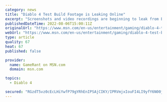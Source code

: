 ```yaml
---
category: news
title: "Diablo 4 Test Build Footage is Leaking Online"
excerpt: "Screenshots and video recordings are beginning to leak from Blizzard's recently started 'Friends and Family Alpha' for Diablo 4."
publishedDateTime: 2022-08-06T15:00:11Z
originalUrl: "https://www.msn.com/en-us/entertainment/gaming/diablo-4-test-build-footage-is-leaking-online/ar-AA10nT8c"
webUrl: "https://www.msn.com/en-us/entertainment/gaming/diablo-4-test-build-footage-is-leaking-online/ar-AA10nT8c"
type: article
quality: 67
heat: 67
published: false

provider:
  name: GameRant on MSN.com
  domain: msn.com

topics:
  - Diablo 4

secured: "RGzdT5vz0cEcLHiYwfP79gYRhEnIPSAjCIKY/IPRVmjxIouFI4LI9yfY6N00jE8Uk7J9SvMNm2+ZOFHjktJ2KyFURf6i8/owqcfwF61/UsztPMcCbMQsUrqvhq9iQp96iJ1qoiTR0oeg1GOIXw1+hOI0Yk8m5t2j1iIw2kybkmCDieTGewdJZsMDYmc7ZYxWk1244X3LHW88Xnm3xhPMEdxZrrQLBYWHIikiXjK1Vvw6TIYco7a2paFbCQE+tqgsYAWiDZYC1Fh27PSEGLxl+Sw1X2lNmFIvzQ9ATrE8xzdVkTx9+43vBULgOY8ALy7c8x7zbNKNko9cEnpY3qdUUHH5ALwzk5stxKld+cs7Ua4=;eaowd8m96ssbWTGhifCL3g=="
---
```


